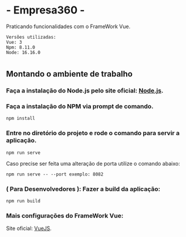# - Empresa360 - 
Praticando funcionalidades com o FrameWork Vue.
``` env
Versões utilizadas:
Vue: 3
Npm: 8.11.0
Node: 16.16.0
``` 

# 

## Montando o ambiente de trabalho

### Faça a instalação do Node.js pelo site oficial: [Node.js](nodejs.org/en).

### Faça a instalação do NPM via prompt de comando.
``` 
npm install
```

### Entre no diretório do projeto e rode o comando para servir a aplicação.
```
npm run serve
```
Caso precise ser feita uma alteração de porta utilize o comando abaixo:
```
npm run serve -- --port exemplo: 8082
```

### ( Para Desenvolvedores ): Fazer a build da aplicação:
```
npm run build
```


### Mais configurações do FrameWork Vue:
Site oficial: [VueJS](https://vuejs.org/).

